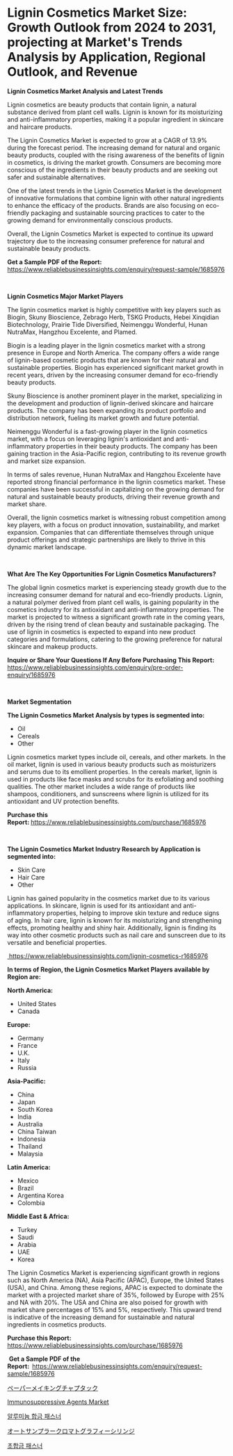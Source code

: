 <p><h1>Lignin Cosmetics Market Size: Growth Outlook from 2024 to 2031, projecting at Market's Trends Analysis by Application, Regional Outlook, and Revenue</h1></p><p><strong>Lignin Cosmetics Market Analysis and Latest Trends</strong></p>
<p><p>Lignin cosmetics are beauty products that contain lignin, a natural substance derived from plant cell walls. Lignin is known for its moisturizing and anti-inflammatory properties, making it a popular ingredient in skincare and haircare products.</p><p>The Lignin Cosmetics Market is expected to grow at a CAGR of 13.9% during the forecast period. The increasing demand for natural and organic beauty products, coupled with the rising awareness of the benefits of lignin in cosmetics, is driving the market growth. Consumers are becoming more conscious of the ingredients in their beauty products and are seeking out safer and sustainable alternatives.</p><p>One of the latest trends in the Lignin Cosmetics Market is the development of innovative formulations that combine lignin with other natural ingredients to enhance the efficacy of the products. Brands are also focusing on eco-friendly packaging and sustainable sourcing practices to cater to the growing demand for environmentally conscious products.</p><p>Overall, the Lignin Cosmetics Market is expected to continue its upward trajectory due to the increasing consumer preference for natural and sustainable beauty products.</p></p>
<p><strong>Get a Sample PDF of the Report:&nbsp;</strong> <a href="https://www.reliablebusinessinsights.com/enquiry/request-sample/1685976">https://www.reliablebusinessinsights.com/enquiry/request-sample/1685976</a></p>
<p>&nbsp;</p>
<p><strong>Lignin Cosmetics Major Market Players</strong></p>
<p><p>The lignin cosmetics market is highly competitive with key players such as Biogin, Skuny Bioscience, Zebrago Herb, TSKG Products, Hebei Xinqidian Biotechnology, Prairie Tide Diversified, Neimenggu Wonderful, Hunan NutraMax, Hangzhou Excelente, and Plamed. </p><p>Biogin is a leading player in the lignin cosmetics market with a strong presence in Europe and North America. The company offers a wide range of lignin-based cosmetic products that are known for their natural and sustainable properties. Biogin has experienced significant market growth in recent years, driven by the increasing consumer demand for eco-friendly beauty products.</p><p>Skuny Bioscience is another prominent player in the market, specializing in the development and production of lignin-derived skincare and haircare products. The company has been expanding its product portfolio and distribution network, fueling its market growth and future potential.</p><p>Neimenggu Wonderful is a fast-growing player in the lignin cosmetics market, with a focus on leveraging lignin's antioxidant and anti-inflammatory properties in their beauty products. The company has been gaining traction in the Asia-Pacific region, contributing to its revenue growth and market size expansion.</p><p>In terms of sales revenue, Hunan NutraMax and Hangzhou Excelente have reported strong financial performance in the lignin cosmetics market. These companies have been successful in capitalizing on the growing demand for natural and sustainable beauty products, driving their revenue growth and market share.</p><p>Overall, the lignin cosmetics market is witnessing robust competition among key players, with a focus on product innovation, sustainability, and market expansion. Companies that can differentiate themselves through unique product offerings and strategic partnerships are likely to thrive in this dynamic market landscape.</p></p>
<p>&nbsp;</p>
<p><strong>What Are The Key Opportunities For Lignin Cosmetics Manufacturers?</strong></p>
<p><p>The global lignin cosmetics market is experiencing steady growth due to the increasing consumer demand for natural and eco-friendly products. Lignin, a natural polymer derived from plant cell walls, is gaining popularity in the cosmetics industry for its antioxidant and anti-inflammatory properties. The market is projected to witness a significant growth rate in the coming years, driven by the rising trend of clean beauty and sustainable packaging. The use of lignin in cosmetics is expected to expand into new product categories and formulations, catering to the growing preference for natural skincare and makeup products.</p></p>
<p><strong>Inquire or Share Your Questions If Any Before Purchasing This Report:</strong> <a href="https://www.reliablebusinessinsights.com/enquiry/pre-order-enquiry/1685976">https://www.reliablebusinessinsights.com/enquiry/pre-order-enquiry/1685976</a></p>
<p>&nbsp;</p>
<p><strong>Market Segmentation</strong></p>
<p><strong>The Lignin Cosmetics Market Analysis by types is segmented into:</strong></p>
<p><ul><li>Oil</li><li>Cereals</li><li>Other</li></ul></p>
<p><p>Lignin cosmetics market types include oil, cereals, and other markets. In the oil market, lignin is used in various beauty products such as moisturizers and serums due to its emollient properties. In the cereals market, lignin is used in products like face masks and scrubs for its exfoliating and soothing qualities. The other market includes a wide range of products like shampoos, conditioners, and sunscreens where lignin is utilized for its antioxidant and UV protection benefits.</p></p>
<p><strong>Purchase this Report:&nbsp;</strong><a href="https://www.reliablebusinessinsights.com/purchase/1685976">https://www.reliablebusinessinsights.com/purchase/1685976</a></p>
<p>&nbsp;</p>
<p><strong>The Lignin Cosmetics Market Industry Research by Application is segmented into:</strong></p>
<p><ul><li>Skin Care</li><li>Hair Care</li><li>Other</li></ul></p>
<p><p>Lignin has gained popularity in the cosmetics market due to its various applications. In skincare, lignin is used for its antioxidant and anti-inflammatory properties, helping to improve skin texture and reduce signs of aging. In hair care, lignin is known for its moisturizing and strengthening effects, promoting healthy and shiny hair. Additionally, lignin is finding its way into other cosmetic products such as nail care and sunscreen due to its versatile and beneficial properties.</p></p>
<p><a href="https://www.reliablebusinessinsights.com/lignin-cosmetics-r1685976">&nbsp;https://www.reliablebusinessinsights.com/lignin-cosmetics-r1685976</a></p>
<p><strong>In terms of Region, the Lignin Cosmetics Market Players available by Region are:</strong></p>
<p>
    <p> <strong> North America: </strong>
        <ul>
            <li>United States</li>
            <li>Canada</li>
        </ul>
        </p> 
    <p> <strong> Europe: </strong>
        <ul>
            <li>Germany</li>
            <li>France</li>
            <li>U.K.</li>
            <li>Italy</li>
            <li>Russia</li>
        </ul>
        </p> 
    <p> <strong> Asia-Pacific: </strong>
        <ul>
            <li>China</li>
            <li>Japan</li>
            <li>South Korea</li>
            <li>India</li>
            <li>Australia</li>
            <li>China Taiwan</li>
            <li>Indonesia</li>
            <li>Thailand</li>
            <li>Malaysia</li>
        </ul>
        </p> 
    <p> <strong> Latin America: </strong>
        <ul>
            <li>Mexico</li>
            <li>Brazil</li>
            <li>Argentina Korea</li>
            <li>Colombia</li>
        </ul>
        </p> 
    <p> <strong> Middle East & Africa: </strong>
        <ul>
            <li>Turkey</li>
            <li>Saudi</li>
            <li>Arabia</li>
            <li>UAE</li>
            <li>Korea</li>
        </ul>
    </p>
    </p>
<p><p>The Lignin Cosmetics Market is experiencing significant growth in regions such as North America (NA), Asia Pacific (APAC), Europe, the United States (USA), and China. Among these regions, APAC is expected to dominate the market with a projected market share of 35%, followed by Europe with 25% and NA with 20%. The USA and China are also poised for growth with market share percentages of 15% and 5%, respectively. This upward trend is indicative of the increasing demand for sustainable and natural ingredients in cosmetics products.</p></p>
<p><strong>Purchase this Report: </strong><a href="https://www.reliablebusinessinsights.com/purchase/1685976">https://www.reliablebusinessinsights.com/purchase/1685976</a></p>
<p>&nbsp;<strong>Get a Sample PDF of the Report:&nbsp;&nbsp;</strong><a href="https://www.reliablebusinessinsights.com/enquiry/request-sample/1685976">https://www.reliablebusinessinsights.com/enquiry/request-sample/1685976</a></p>
<p><strong></strong></p>
<p><p><a href="https://github.com/RodHoppe07/Market-Research-Report-List-1/blob/main/9954935102739.md">ペーパーメイキングチャプタック</a></p><p><a href="https://github.com/maudAbbott7/Market-Research-Report-List-1/blob/main/immunosuppressive-agents-market.md">Immunosuppressive Agents Market</a></p><p><a href="https://github.com/novabrown3/Market-Research-Report-List-1/blob/main/432417796255.md">알루미늄 합금 패스너</a></p><p><a href="https://github.com/reliezer65/Market-Research-Report-List-1/blob/main/8701068102740.md">オートサンプラークロマトグラフィーシリンジ</a></p><p><a href="https://github.com/Tristiarton768456/Market-Research-Report-List-2/blob/main/131492296254.md">초합금 패스너</a></p></p>
